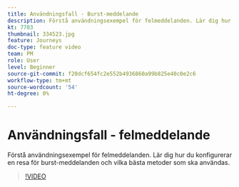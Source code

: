 ```yaml
---
title: Användningsfall - Burst-meddelande
description: Förstå användningsexempel för felmeddelanden. Lär dig hur du konfigurerar en resa för burst-meddelanden och vilka bästa metoder som ska användas.
kt: 7703
thumbnail: 334523.jpg
feature: Journeys
doc-type: feature video
team: PM
role: User
level: Beginner
source-git-commit: f20dcf654fc2e552b4936860a99b825e40c0e2c6
workflow-type: tm+mt
source-wordcount: '54'
ht-degree: 0%

---
```


# Användningsfall - felmeddelande

Förstå användningsexempel för felmeddelanden. Lär dig hur du konfigurerar en resa för burst-meddelanden och vilka bästa metoder som ska användas.

>[!VIDEO](https://video.tv.adobe.com/v/334523?quality=12)
